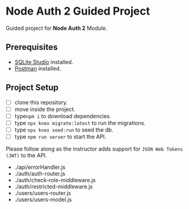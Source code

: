# Node Auth 2 Guided Project

Guided project for **Node Auth 2** Module.

## Prerequisites

- [SQLite Studio](https://sqlitestudio.pl/index.rvt?act=download) installed.
- [Postman](https://www.postman.com/) installed.

## Project Setup

- [ ] clone this repository.
- [ ] move inside the project.
- [ ] type`npm i` to download dependencies.
- [ ] type `npx knex migrate:latest` to run the migrations.
- [ ] type `npx knex seed:run` to seed the db.
- [ ] type `npm run server` to start the API.

Please follow along as the instructor adds support for `JSON Web Tokens (JWT)` to the API.

- ./api/errorHandler.js
- ./auth/auth-router.js
- ./auth/check-role-middleware.js
- ./auth/restricted-middleware.js
- ./users/users-router.js
- ./users/users-model.js